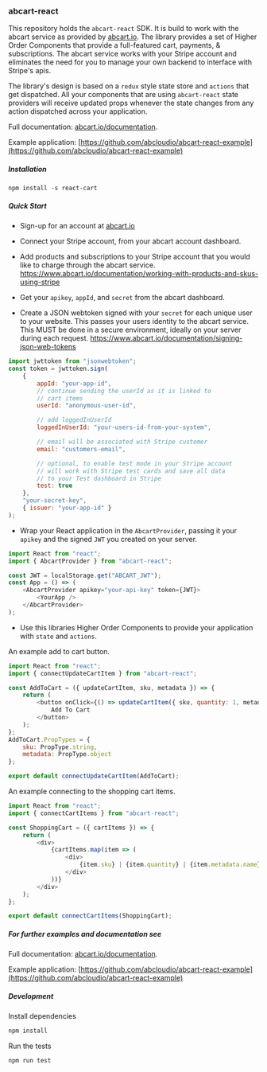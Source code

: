 ### abcart-react

This repository holds the `abcart-react` SDK. It is build to work with the abcart service as provided by [abcart.io](https://www.abcart.io). The library provides a set of Higher Order Components that provide a full-featured cart, payments, & subscriptions. The abcart service works with your Stripe account and eliminates the need for you to manage your own backend to interface with Stripe's apis.

The library's design is based on a `redux` style state store and `actions` that get dispatched. All your components that are using `abcart-react` state providers will receive updated props whenever the state changes from any action dispatched across your application.

Full documentation: [abcart.io/documentation](https://www.abcart.io/documentation/getting-your-api-key-and-shared-secret-key).

Example application: [https://github.com/abcloudio/abcart-react-example](https://github.com/abcloudio/abcart-react-example)

##### Installation

`npm install -s react-cart`

##### Quick Start

*   Sign-up for an account at [abcart.io](https://www.abcart.io)

*   Connect your Stripe account, from your abcart account dashboard.

-   Add products and subscriptions to your Stripe account that you would like to charge through the abcart service. https://www.abcart.io/documentation/working-with-products-and-skus-using-stripe

*   Get your `apikey`, `appId`, and `secret` from the abcart dashboard.

*   Create a JSON webtoken signed with your `secret` for each unique user to your website. This passes your users identity to the abcart service. This MUST be done in a secure environment, ideally on your server during each request. https://www.abcart.io/documentation/signing-json-web-tokens

```js
import jwttoken from "jsonwebtoken";
const token = jwttoken.sign(
    {
        appId: "your-app-id",
        // continue sending the userId as it is linked to
        // cart items
        userId: "anonymous-user-id",

        // add loggedInUserId
        loggedInUserId: "your-users-id-from-your-system",

        // email will be associated with Stripe customer
        email: "customers-email",

        // optional, to enable test mode in your Stripe account
        // will work with Stripe test cards and save all data
        // to your Test dashboard in Stripe
        test: true
    },
    "your-secret-key",
    { issuer: "your-app-id" }
);
```

*   Wrap your React application in the `AbcartProvider`, passing it your `apikey` and the signed `JWT` you created on your server.

```js
import React from "react";
import { AbcartProvider } from "abcart-react";

const JWT = localStorage.get("ABCART_JWT");
const App = () => (
    <AbcartProvider apikey="your-api-key" token={JWT}>
        <YourApp />
    </AbcartProvider>
);
```

*   Use this libraries Higher Order Components to provide your application with `state` and `actions`.

An example add to cart button.

```js
import React from "react";
import { connectUpdateCartItem } from "abcart-react";

const AddToCart = ({ updateCartItem, sku, metadata }) => {
    return (
        <button onClick={() => updateCartItem({ sku, quantity: 1, metadata })}>
            Add To Cart
        </button>
    );
};
AddToCart.PropTypes = {
    sku: PropType.string,
    metadata: PropType.object
};

export default connectUpdateCartItem(AddToCart);
```

An example connecting to the shopping cart items.

```js
import React from "react";
import { connectCartItems } from "abcart-react";

const ShoppingCart = ({ cartItems }) => {
    return (
        <div>
            {cartItems.map(item => (
                <div>
                    {item.sku} | {item.quantity} | {item.metadata.name}
                </div>
            ))}
        </div>
    );
};

export default connectCartItems(ShoppingCart);
```

##### For further examples and documentation see

Full documentation: [abcart.io/documentation](https://www.abcart.io/documentation/getting-your-api-key-and-shared-secret-key).

Example application: [https://github.com/abcloudio/abcart-react-example](https://github.com/abcloudio/abcart-react-example)

##### Development

Install dependencies

```js
npm install
```

Run the tests

```js
npm run test
```
